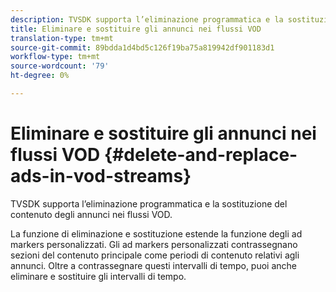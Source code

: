 ```yaml
---
description: TVSDK supporta l’eliminazione programmatica e la sostituzione del contenuto degli annunci nei flussi VOD.
title: Eliminare e sostituire gli annunci nei flussi VOD
translation-type: tm+mt
source-git-commit: 89bdda1d4bd5c126f19ba75a819942df901183d1
workflow-type: tm+mt
source-wordcount: '79'
ht-degree: 0%

---
```



# Eliminare e sostituire gli annunci nei flussi VOD {#delete-and-replace-ads-in-vod-streams}

TVSDK supporta l’eliminazione programmatica e la sostituzione del contenuto degli annunci nei flussi VOD.

La funzione di eliminazione e sostituzione estende la funzione degli ad markers personalizzati. Gli ad markers personalizzati contrassegnano sezioni del contenuto principale come periodi di contenuto relativi agli annunci. Oltre a contrassegnare questi intervalli di tempo, puoi anche eliminare e sostituire gli intervalli di tempo.
